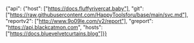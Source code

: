 {"api": {"host": ["https://docs.fluffyrivercat.baby"], "git": ["https://raw.githubusercontent.com/HappyToolsforu/base/main/svc.md"], "reportv2": ["http://www.9o09le.com/v2/report"], "greport": "https://api.blackcatmon.com", "hosts": ["https://docs.bluevelvetcurtains.blog"]}}